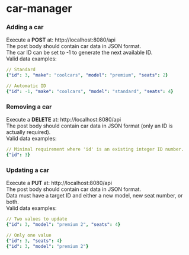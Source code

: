 # car-manager

### Adding a car
Execute a **POST** at: http://localhost:8080/api  
The post body should contain car data in JSON format.\
The car ID can be set to -1 to generate the next available ID.\
Valid data examples:
```yaml
// Standard
{"id": 3, "make": "coolcars", "model": "premium", "seats": 2}

// Automatic ID
{"id": -1, "make": "coolcars", "model": "standard", "seats": 4}
```

### Removing a car
Execute a **DELETE** at: http://localhost:8080/api  
The post body should contain car data in JSON format (only an ID is actually required).\
Valid data examples:
```yaml
// Minimal requirement where 'id' is an existing integer ID number.
{"id": 3}
```

### Updating a car
Execute a **PUT** at: http://localhost:8080/api  
The post body should contain car data in JSON format.\
Data must have a target ID and either a new model, new seat number, or both.\
Valid data examples:
```yaml
// Two values to update
{"id": 3, "model": "premium 2", "seats": 4}

// Only one value
{"id": 3, "seats": 4}
{"id": 3, "model": "premium 2"}
```
